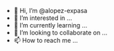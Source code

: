 - 👋 Hi, I’m @alopez-expasa
- 👀 I’m interested in ...
- 🌱 I’m currently learning ...
- 💞️ I’m looking to collaborate on ...
- 📫 How to reach me ...

<!---
alopez-expasa/alopez-expasa is a ✨ special ✨ repository because its `README.md` (this file) appears on your GitHub profile.
You can click the Preview link to take a look at your changes.
--->
